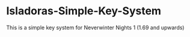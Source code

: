 # Isladoras-Simple-Key-System
This is a simple key system for Neverwinter Nights 1 (1.69 and upwards)
